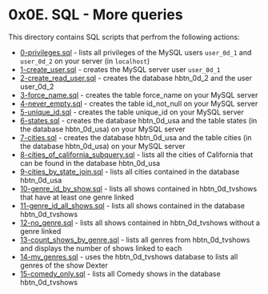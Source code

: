 # 0x0E. SQL - More queries
This directory contains  SQL scripts that perfrom the following actions:
- [0-privileges.sql](0-privileges.sql) - lists all privileges of the MySQL users `user_0d_1` and `user_0d_2` on your server (in `localhost`)
- [1-create_user.sql](1-create_user.sql) - creates the MySQL server user `user_0d_1`
- [2-create_read_user.sql](2-create_read_user.sql) - creates the database hbtn_0d_2 and the user user_0d_2
- [3-force_name.sql](3-force_name.sql) - creates the table force_name on your MySQL server
- [4-never_empty.sql](4-never_empty.sql) - creates the table id_not_null on your MySQL server
- [5-unique_id.sql](5-unique_id.sql) - creates the table unique_id on your MySQL server
- [6-states.sql](6-states.sql) - creates the database hbtn_0d_usa and the table states (in the database hbtn_0d_usa) on your MySQL server
- [7-cities.sql](7-cities.sql) - creates the database hbtn_0d_usa and the table cities (in the database hbtn_0d_usa) on your MySQL server
- [8-cities_of_california_subquery.sql](8-cities_of_california_subquery.sql) - lists all the cities of California that can be found in the database hbtn_0d_usa
- [9-cities_by_state_join.sql](9-cities_by_state_join.sql) -  lists all cities contained in the database hbtn_0d_usa
- [10-genre_id_by_show.sql](10-genre_id_by_show.sql) - lists all shows contained in hbtn_0d_tvshows that have at least one genre linked
- [11-genre_id_all_shows.sql](11-genre_id_all_shows.sql) - lists all shows contained in the database hbtn_0d_tvshows
- [12-no_genre.sql](12-no_genre.sql) - lists all shows contained in hbtn_0d_tvshows without a genre linked
- [13-count_shows_by_genre.sql](13-count_shows_by_genre.sql) - lists all genres from hbtn_0d_tvshows and displays the number of shows linked to each
- [14-my_genres.sql](14-my_genres.sql) - uses the hbtn_0d_tvshows database to lists all genres of the show Dexter
- [15-comedy_only.sql](15-comedy_only.sql) - lists all Comedy shows in the database hbtn_0d_tvshows